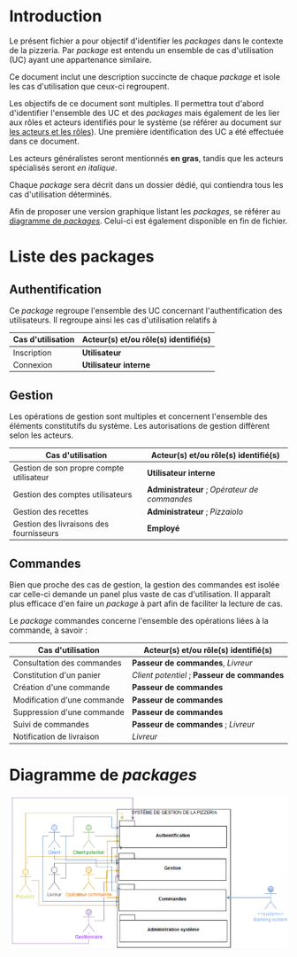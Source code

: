 # Introduction

Le présent fichier a pour objectif d'identifier les *packages* dans le contexte de la pizzeria. Par *package* est entendu un ensemble de cas d'utilisation (UC) ayant une appartenance similaire.

Ce document inclut une description succincte de chaque *package* et isole les cas d'utilisation que ceux-ci regroupent.

Les objectifs de ce document sont multiples. Il permettra tout d'abord d'identifier l'ensemble des UC et des *packages* mais également de les lier aux rôles et acteurs identifiés pour le système (se référer au document sur [les acteurs et les rôles](../acteurs/acteurs-rôles.md)). Une première identification des UC a été effectuée dans ce document.

Les acteurs généralistes seront mentionnés **en gras**, tandis que les acteurs spécialisés seront *en italique*.

Chaque *package* sera décrit dans un dossier dédié, qui contiendra tous les cas d'utilisation déterminés.

Afin de proposer une version graphique listant les *packages*, se référer au [diagramme de *packages*](../diagrammes/diag-packages.png). Celui-ci est également disponible en fin de fichier.

# Liste des packages

## Authentification

Ce *package* regroupe l'ensemble des UC concernant l'authentification des utilisateurs. Il regroupe ainsi les cas d'utilisation relatifs à

| Cas d'utilisation | Acteur(s) et/ou rôle(s) identifié(s) |
|-------------------|--------------------------------------|
| Inscription       | **Utilisateur**                      |
| Connexion         | **Utilisateur interne**              |

## Gestion

Les opérations de gestion sont multiples et concernent l'ensemble des éléments constitutifs du système. Les autorisations de gestion diffèrent selon les acteurs.

| Cas d'utilisation                        | Acteur(s) et/ou rôle(s) identifié(s)          |
|------------------------------------------|-----------------------------------------------|
| Gestion de son propre compte utilisateur | **Utilisateur interne**                       |
| Gestion des comptes utilisateurs         | **Administrateur** ; *Opérateur de commandes* |
| Gestion des recettes                     | **Administrateur** ; *Pizzaiolo*              |
| Gestion des livraisons des fournisseurs  | **Employé**                                   |

## Commandes

Bien que proche des cas de gestion, la gestion des commandes est isolée car celle-ci demande un panel plus vaste de cas d'utilisation. Il apparaît plus efficace d'en faire un *package* à part afin de faciliter la lecture de cas.

Le *package* commandes concerne l'ensemble des opérations liées à la commande, à savoir :

| Cas d'utilisation           | Acteur(s) et/ou rôle(s) identifié(s)          |
|-----------------------------|-----------------------------------------------|
| Consultation des commandes  | **Passeur de commandes**, *Livreur*           |
| Constitution d'un panier    | *Client potentiel* ; **Passeur de commandes** |
| Création d'une commande     | **Passeur de commandes**                      |
| Modification d'une commande | **Passeur de commandes**                      |
| Suppression d'une commande  | **Passeur de commandes**                      |
| Suivi de commandes          | **Passeur de commandes** ; *Livreur*          |
| Notification de livraison   | *Livreur*


# Diagramme de *packages*

![diagramme de *packages*](../diagrammes/diag-packages.png)
